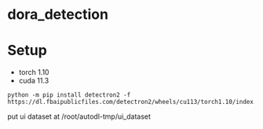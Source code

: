 # dora_detection

# Setup

- torch 1.10
- cuda 11.3

```
python -m pip install detectron2 -f https://dl.fbaipublicfiles.com/detectron2/wheels/cu113/torch1.10/index.html
```

put ui dataset at /root/autodl-tmp/ui_dataset